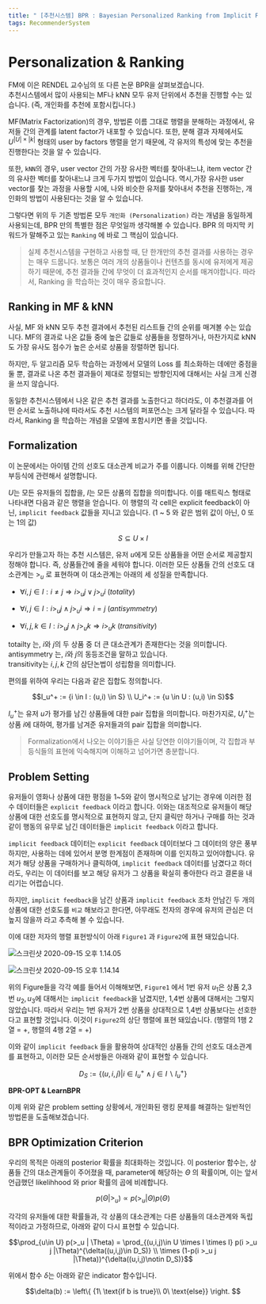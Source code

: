 ```yaml
---
title: " [추천시스템] BPR : Bayesian Personalized Ranking from Implicit Feedback"
tags: RecommenderSystem
---
```


# Personalization & Ranking
FM에 이은 RENDEL 교수님의 또 다른 논문 BPR을 살펴보겠습니다.<br>
추천시스템에서 많이 사용되는 MF나 kNN 모두 유저 단위에서 추천을 진행할 수는 있습니다. (즉, 개인화를 추천에 포함시킵니다.)<br>

MF(Matrix Factorization)의 경우, 방법론 이름 그대로 행렬을 분해하는 과정에서, 유저들 간의 관계를 latent factor가 내포할 수 있습니다. 또한, 분해 결과 자체에서도 $U ^{|U| \times |k|}$ 형태의 $\text{user by factors}$ 행렬을 얻기 때문에, 각 유저의 특성에 맞는 추천을 진행한다는 것을 알 수 있습니다.<br>

또한, `kNN`의 경우, user vector 간의 가장 유사한 벡터를 찾아내느냐, item vector 간의 유사한 벡터를 찾아내느냐 크게 두가지 방법이 있습니다. 역시,가장 유사한 user vector를 찾는 과정을 사용할 시에, 나와 비슷한 유저를 찾아내서 추천을 진행하는, 개인화의 방법이 사용된다는 것을 알 수 있습니다.<br>

그렇다면 위의 두 기존 방법론 모두 `개인화 (Personalization)` 라는 개념을 동일하게 사용되는데, BPR 만의 특별한 점은 무엇일까 생각해볼 수 있습니다. BPR 의 마지막 키워드가 말해주고 있는 `Ranking` 에 바로 그 핵심이 있습니다.

> 실제 추천시스템을 구현하고 사용할 때, 단 한개만의 추천 결과를 사용하는 경우는 매우 드뭅니다. 보통은 여러 개의 상품들이나 컨텐츠를 동시에 유저에게 제공하기 때문에, 추천 결과들 간에 무엇이 더 효과적인지 순서를 매겨야합니다. 따라서, Ranking 을 학습하는 것이 매우 중요합니다.

## Ranking in MF & kNN

사실, MF 와 kNN 모두 추천 결과에서 추천된 리스트들 간의 순위를 매겨볼 수는 있습니다. MF의 결과로 나온 값들 중에 높은 값들로 상품들을 정렬하거나, 마찬가지로 kNN도 가장 유사도 점수가 높은 순서로 상품을 정렬하면 됩니다.

하지만, 두 알고리즘 모두 학습하는 과정에서 모델의 Loss 를 최소화하는 데에만 중점을 둘 뿐, 결과로 나온 추천 결과들이 제대로 정렬되는 방향인지에 대해서는 사실 크게 신경을 쓰지 않습니다.

동일한 추천시스템에서 나온 같은 추천 결과를 노출한다고 하더라도, 이 추천결과를 어떤 순서로 노출하냐에 따라서도 추천 시스템의 퍼포먼스는 크게 달라질 수 있습니다. 따라서, Ranking 을 학습하는 개념을 모델에 포함시키면 좋을 것입니다.

## Formalization

이 논문에서는 아이템 간의 선호도 대소관계 비교가 주를 이룹니다. 이해를 위해 간단한 부등식에 관련해서 설명합니다.

$U$는 모든 유저들의 집합을, $I$는 모든 상품의 집합을 의미합니다. 이를 매트릭스 형태로 나타내면 다음과 같은 행렬을 얻습니다. 이 행렬의 각 cell은 explicit feedback이 아닌, `implicit feedback` 값들을 지니고 있습니다. (1 ~ 5 와 같은 범위 값이 아닌, 0 또는 1의 값)

$$S \subseteq U \times I$$

우리가 만들고자 하는 추천 시스템은, 유저 $u$에게 모든 상품들을 어떤 순서로 제공할지 정해야 합니다. 즉, 상품들간에 줄을 세워야 합니다. 이러한 모든 상품들 간의 선호도 대소관계는 $>_u$ 로 표현하며 이 대소관계는 아래의 세 성질을 만족합니다.

- $\forall i,j \in I : i \ne j \Rightarrow i >_u j \vee j >_u i \ (totality)$

- $\forall i,j \in I : i >_u j \wedge j >_u i \Rightarrow i = j \ (antisymmetry)$

- $\forall i,j,k \in I : i >_u j \wedge j >_u k \Rightarrow i >_u k \ (transitivity)$

totailty 는, $i$와 $j$의 두 상품 중 더 큰 대소관계가 존재한다는 것을 의미합니다.<br>
antisymmetry 는, $i$와 $j$의 동등조건을 말하고 있습니다.<br>
transitivity는 $i,j,k$ 간의 삼단논법이 성립함을 의미합니다.

편의를 위하여 우리는 다음과 같은 집합도 정의합니다.

$$I_u^+ := {i \in I : (u,i) \in S} \\ U_i^+ := {u \in U : (u,i) \in S}$$

$I_u^+$는 유저 $u$가 평가를 남긴 상품들에 대한 pair 집합을 의미합니다. 마찬가지로, $U_i^+$는 상품 $i$에 대하여, 평가를 남겨준 유저들과의 pair 집합을 의미합니다.

> Formalization에서 나오는 이야기들은 사실 당연한 이야기들이며, 각 집합과 부등식들의 표현에 익숙해지며 이해하고 넘어가면 충분합니다.

## Problem Setting

유저들이 영화나 상품에 대한 평점을 1~5와 같이 명시적으로 남기는 경우에 이러한 점수 데이터들은 `explicit feedback` 이라고 합니다. 이와는 대조적으로 유저들이 해당 상품에 대한 선호도를 명시적으로 표현하지 않고, 단지 클릭만 하거나 구매를 하는 것과 같이 행동의 유무로 남긴 데이터들은 `implicit feedback` 이라고 합니다.

`implicit feedback` 데이터는 `explicit feedback` 데이터보다 그 데이터의 양은 풍부하지만, 사용하는 데에 있어서 분명 한계점이 존재하며 이를 인지하고 있어야합니다. 유저가 해당 상품을 구매하거나 클릭하여, `implicit feedback` 데이터를 남겼다고 하더라도, 우리는 이 데이터를 보고 해당 유저가 그 상품을 확실히 좋아한다 라고 결론을 내리기는 어렵습니다.

하지만, `implicit feedback`을 남긴 상품과 `implicit feedback` 조차 안남긴 두 개의 상품에 대한 선호도를 `비교` 해보라고 한다면, 아무래도 전자의 경우에 유저의 관심은 더 높지 않을까 라고 추측해 볼 수 있습니다.

이에 대한 저자의 행렬 표현방식이 아래 `Figure1` 과 `Figure2`에 표현 돼있습니다.

![스크린샷 2020-09-15 오후 1.14.05](https://i.imgur.com/q4XC6ZV.png)

![스크린샷 2020-09-15 오후 1.14.14](https://i.imgur.com/i2QjbJt.png)

위의 Figure들을 각각 예를 들어서 이해해보면, `Figure1` 에서 1번 유저 $u_1$은 상품 2,3번 $u_2, u_3$에 대해서는 `implicit feedback`을 남겼지만, 1,4번 상품에 대해서는 그렇지 않았습니다. 따라서 우리는 1번 유저가 2번 상품을 상대적으로 1,4번 상품보다는 선호한다고 표현할 것입니다. 이것이 `Figure2`의 상단 행렬에 표현 돼있습니다. (행렬의 1행 2열 = +, 행렬의 4행 2열 = +)

이와 같이 `implicit feedback` 들을 활용하여 상대적인 상품들 간의 선호도 대소관계를 표현하고, 이러한 모든 순서쌍들은 아래와 같이 표현할 수 있습니다.

$$D_S := \left\{ (u,i,j)|i\in I_u^+ \wedge j \in I \backslash I_u^+ \right\}$$

**BPR-OPT & LearnBPR**

이제 위와 같은 problem setting 상황에서, 개인화된 랭킹 문제를 해결하는 일반적인 방법론을 도출해보겠습니다.

## BPR Optimization Criterion

우리의 목적은 아래의 posterior 확률을 최대화하는 것입니다. 이 posterior 함수는, 상품들 간의 대소관계들이 주어졌을 때, parameter에 해당하는 $\Theta$ 의 확률이며, 이는 앞서 언급했던 likelihhood 와 prior 확률의 곱에 비례합니다.

$$p(\Theta|>_u) \propto p(>_u|\Theta)p(\Theta)$$

각각의 유저들에 대한 확률들과, 각 상품의 대소관계는 다른 상품들의 대소관계와 독립적이라고 가정하므로, 아래와 같이 다시 표현할 수 있습니다.

$$\prod_{u\in U} p(>_u | \Theta) = \prod_{(u,i,j)\in U \times I \times I} p(i >_u j |\Theta)^{\delta((u,i,j)\in D_S)} \\ \times (1-p(i >_u j |\Theta))^{\delta((u,i,j)\notin D_S)}$$

위에서 함수 $\delta$는 아래와 같은 indicator 함수입니다.

$$\delta(b) := \left\{ {1\   \text{if b is true}\\ 0\   \text{else}} \right. $$
